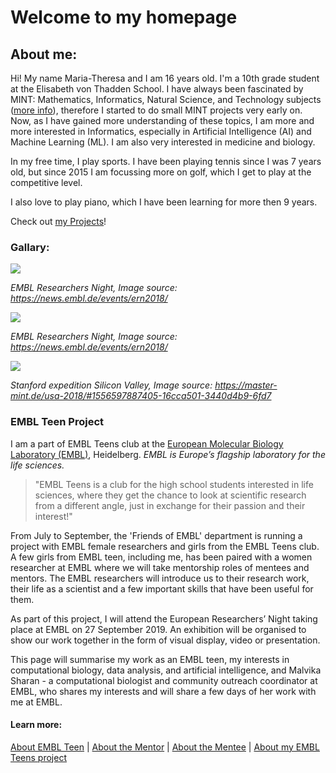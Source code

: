# Welcome to my homepage

## About me:

Hi! My name Maria-Theresa and I am 16 years old. I'm a 10th grade student at the Elisabeth von Thadden School. I have always been fascinated by MINT: Mathematics, Informatics, Natural Science, and Technology subjects ([more info](https://de.wikipedia.org/wiki/MINT-F%C3%A4cher)), therefore I started to do small MINT projects very early on. Now, as I have gained more understanding of these topics, I am more and more interested in Informatics, especially in Artificial Intelligence (AI) and Machine Learning (ML). I am also very interested in medicine and biology. 

In my free time, I play sports. I have been playing tennis since I was 7 years old, but since 2015 I am focussing more on golf, which I get to play at the competitive level. 

I also love to play piano, which I have been learning for more then 9 years.

Check out [my Projects](./post/2019-07-30-my-projects.md)!

### Gallary:

![](https://news.embl.de/wp-content/uploads/2018/11/IMG_7611-e1543226950675.jpg)

*EMBL Researchers Night, Image source: https://news.embl.de/events/ern2018/*

![](https://news.embl.de/wp-content/uploads/2018/11/IMG_7591-768x576.jpg)

*EMBL Researchers Night, Image source: https://news.embl.de/events/ern2018/*

![](https://master-mint.de/wp-content/uploads/2019/04/USA_2018_06.jpg)

*Stanford expedition Silicon Valley, Image source: https://master-mint.de/usa-2018/#1556597887405-16cca501-3440d4b9-6fd7*

### EMBL Teen Project

I am a part of EMBL Teens club at the [European Molecular Biology Laboratory (EMBL)](https://www.embl.de/), Heidelberg. *EMBL is Europe’s flagship laboratory for the life sciences.*

> "EMBL Teens is a club for the high school students interested in life sciences, where they get the chance to look at scientific research from a different angle, just in exchange for their passion and their interest!"

From July to September, the 'Friends of EMBL' department is running a project with EMBL female researchers and girls from the EMBL Teens club. A few girls from EMBL teen, including me, has been paired with a women researcher at EMBL where we will take mentorship roles of mentees and mentors. The EMBL researchers will introduce us to their research work, their life as a scientist and a few important skills that have been useful for them. 

As part of this project, I will attend the European Researchers’ Night taking place at EMBL on 27 September 2019. An exhibition will be organised to show our work together in the form of visual display, video or presentation.

This page will summarise my work as an EMBL teen, my interests in computational biology, data analysis, and artificial intelligence, and Malvika Sharan - a computational biologist and community outreach coordinator at EMBL, who shares my interests and will share a few days of her work with me at EMBL.

#### Learn more:

[About EMBL Teen](https://www.embl.de/leben/friends/en) | [About the Mentor](https://about.me/malvikasharan) | [About the Mentee](https://matheli.github.io/Matheli/) | [About my EMBL Teens project](./post/2019-07-30-about-embl-wis.md)
